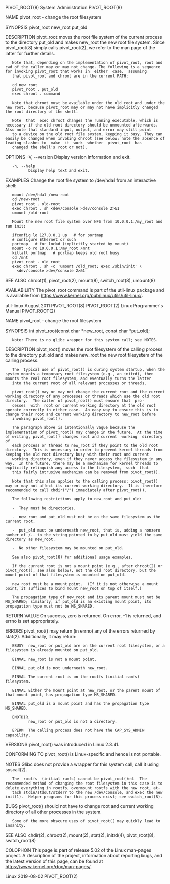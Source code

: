 PIVOT_ROOT(8)                                                                               System Administration                                                                               PIVOT_ROOT(8)

NAME
       pivot_root - change the root filesystem

SYNOPSIS
       pivot_root new_root put_old

DESCRIPTION
       pivot_root  moves  the  root file system of the current process to the directory put_old and makes new_root the new root file system.  Since pivot_root(8) simply calls pivot_root(2), we refer to the
       man page of the latter for further details.

       Note that, depending on the implementation of pivot_root, root and cwd of the caller may or may not change. The following is a sequence for invoking pivot_root that works in  either  case,  assuming
       that pivot_root and chroot are in the current PATH:

       cd new_root
       pivot_root . put_old
       exec chroot . command

       Note that chroot must be available under the old root and under the new root, because pivot_root may or may not have implicitly changed the root directory of the shell.

       Note  that  exec chroot changes the running executable, which is necessary if the old root directory should be unmounted afterwards.  Also note that standard input, output, and error may still point
       to a device on the old root file system, keeping it busy. They can easily be changed when invoking chroot (see below; note the absence of leading slashes to  make  it  work  whether  pivot_root  has
       changed the shell's root or not).

OPTIONS
       -V, --version
              Display version information and exit.

       -h, --help
              Display help text and exit.

EXAMPLES
       Change the root file system to /dev/hda1 from an interactive shell:

       mount /dev/hda1 /new-root
       cd /new-root
       pivot_root . old-root
       exec chroot . sh <dev/console >dev/console 2>&1
       umount /old-root

       Mount the new root file system over NFS from 10.0.0.1:/my_root and run init:

       ifconfig lo 127.0.0.1 up   # for portmap
       # configure Ethernet or such
       portmap   # for lockd (implicitly started by mount)
       mount -o ro 10.0.0.1:/my_root /mnt
       killall portmap   # portmap keeps old root busy
       cd /mnt
       pivot_root . old_root
       exec chroot . sh -c 'umount /old_root; exec /sbin/init' \
         <dev/console >dev/console 2>&1

SEE ALSO
       chroot(1), pivot_root(2), mount(8), switch_root(8), umount(8)

AVAILABILITY
       The pivot_root command is part of the util-linux package and is available from https://www.kernel.org/pub/linux/utils/util-linux/.

util-linux                                                                                       August 2011                                                                                    PIVOT_ROOT(8)
PIVOT_ROOT(2)                                                                             Linux Programmer's Manual                                                                             PIVOT_ROOT(2)

NAME
       pivot_root - change the root filesystem

SYNOPSIS
       int pivot_root(const char *new_root, const char *put_old);

       Note: There is no glibc wrapper for this system call; see NOTES.

DESCRIPTION
       pivot_root() moves the root filesystem of the calling process to the directory put_old and makes new_root the new root filesystem of the calling process.

       The  typical use of pivot_root() is during system startup, when the system mounts a temporary root filesystem (e.g., an initrd), then mounts the real root filesystem, and eventually turns the latter
       into the current root of all relevant processes or threads.

       pivot_root() may or may not change the current root and the current working directory of any processes or threads which use the old root directory.  The caller of pivot_root() must ensure that  pro‐
       cesses  with  root or current working directory at the old root operate correctly in either case.  An easy way to ensure this is to change their root and current working directory to new_root before
       invoking pivot_root().

       The paragraph above is intentionally vague because the implementation of pivot_root() may change in the future.  At the time of writing, pivot_root() changes root and current  working  directory  of
       each process or thread to new_root if they point to the old root directory.  This is necessary in order to prevent kernel threads from keeping the old root directory busy with their root and current
       working directory, even if they never access the filesystem in any way.  In the future, there may be a mechanism for kernel threads to explicitly relinquish any access to the filesystem,  such  that
       this fairly intrusive mechanism can be removed from pivot_root().

       Note that this also applies to the calling process: pivot_root() may or may not affect its current working directory.  It is therefore recommended to call chdir("/") immediately after pivot_root().

       The following restrictions apply to new_root and put_old:

       -  They must be directories.

       -  new_root and put_old must not be on the same filesystem as the current root.

       -  put_old must be underneath new_root, that is, adding a nonzero number of /.. to the string pointed to by put_old must yield the same directory as new_root.

       -  No other filesystem may be mounted on put_old.

       See also pivot_root(8) for additional usage examples.

       If the current root is not a mount point (e.g., after chroot(2) or pivot_root(), see also below), not the old root directory, but the mount point of that filesystem is mounted on put_old.

       new_root must be a mount point.  (If it is not otherwise a mount point, it suffices to bind mount new_root on top of itself.)

       The propagation type of new_root and its parent mount must not be MS_SHARED; similarly, if put_old is an existing mount point, its propagation type must not be MS_SHARED.

RETURN VALUE
       On success, zero is returned.  On error, -1 is returned, and errno is set appropriately.

ERRORS
       pivot_root() may return (in errno) any of the errors returned by stat(2).  Additionally, it may return:

       EBUSY  new_root or put_old are on the current root filesystem, or a filesystem is already mounted on put_old.

       EINVAL new_root is not a mount point.

       EINVAL put_old is not underneath new_root.

       EINVAL The current root is on the rootfs (initial ramfs) filesystem.

       EINVAL Either the mount point at new_root, or the parent mount of that mount point, has propagation type MS_SHARED.

       EINVAL put_old is a mount point and has the propagation type MS_SHARED.

       ENOTDIR
              new_root or put_old is not a directory.

       EPERM  The calling process does not have the CAP_SYS_ADMIN capability.

VERSIONS
       pivot_root() was introduced in Linux 2.3.41.

CONFORMING TO
       pivot_root() is Linux-specific and hence is not portable.

NOTES
       Glibc does not provide a wrapper for this system call; call it using syscall(2).

       The  rootfs  (initial ramfs) cannot be pivot_root()ed.  The recommended method of changing the root filesystem in this case is to delete everything in rootfs, overmount rootfs with the new root, at‐
       tach stdin/stdout/stderr to the new /dev/console, and exec the new init(1).  Helper programs for this process exist; see switch_root(8).

BUGS
       pivot_root() should not have to change root and current working directory of all other processes in the system.

       Some of the more obscure uses of pivot_root() may quickly lead to insanity.

SEE ALSO
       chdir(2), chroot(2), mount(2), stat(2), initrd(4), pivot_root(8), switch_root(8)

COLOPHON
       This page is part of release 5.02 of the Linux man-pages project.  A description of the project,  information  about  reporting  bugs,  and  the  latest  version  of  this  page,  can  be  found  at
       https://www.kernel.org/doc/man-pages/.

Linux                                                                                             2019-08-02                                                                                    PIVOT_ROOT(2)
